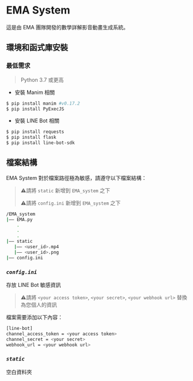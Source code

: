 # EMA System
這是由 EMA 團隊開發的數學詳解影音動畫生成系統。

## 環境和函式庫安裝
### 最低需求
> Python 3.7 或更高

* 安裝 Manim 相關

```sh
$ pip install manim #v0.17.2
$ pip install PyExecJS
```
* 安裝 LINE Bot 相關
```sh
$ pip install requests
$ pip install flask
$ pip install line-bot-sdk
```

## 檔案結構
EMA System 對於檔案路徑極為敏感，請遵守以下檔案結構：
> ⚠️請將 `static` 新增到 `EMA_system` 之下
>
> ⚠️請將 `config.ini` 新增到 `EMA_system` 之下

```sh
/EMA_system
|—— EMA.py
    .
    .
    .
|—— static
   |—— <user_id>.mp4
   |—— <user_id>.png
|—— config.ini
```

### _`config.ini`_

存放 LINE Bot 敏感資訊
> ⚠️請將 `<your access token>`, `<your secret>`, `<your webhook url>` 替換為您個人的資訊

檔案需要添加以下內容：
```sh
[line-bot]
channel_access_token = <your access token> 
channel_secret = <your secret>
webhook_url = <your webhook url>
```

### _`static`_
空白資料夾